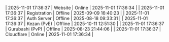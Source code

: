 | 2025-11-01 17:36:37 | Website | Online | 2025-11-01 17:36:34 |
| 2025-11-01 17:36:37 | Registration | Offline | 2025-09-09 16:40:23 |
| 2025-11-01 17:36:37 | Auth Server | Offline | 2025-08-18 09:33:31 |
| 2025-11-01 17:36:37 | Kezan (PvE) | Offline | 2025-10-11 12:51:30 |
| 2025-11-01 17:36:37 | Gurubashi (PvP) | Offline | 2025-08-23 21:44:06 |
| 2025-11-01 17:36:37 | Cloudflare | Online | 2025-11-01 17:36:34 |
